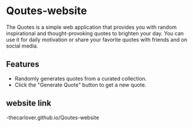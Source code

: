 # Qoutes-website


The Quotes is a simple web application that provides you with random inspirational and thought-provoking quotes to brighten your day. You can use it for daily motivation or share your favorite quotes with friends and on social media.

## Features

- Randomly generates quotes from a curated collection.
- Click the "Generate Quote" button to get a new quote.


## website link
-thecarlover.github.io/Qoutes-website
